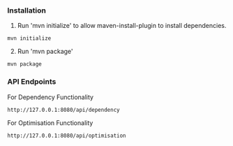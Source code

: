 ### Installation
1. Run 'mvn initialize' to allow maven-install-plugin to install dependencies.
```
mvn initialize
```
2. Run 'mvn package'
```
mvn package
```

### API Endpoints

For Dependency Functionality
```
http://127.0.0.1:8080/api/dependency
```
For Optimisation Functionality
```
http://127.0.0.1:8080/api/optimisation
```

